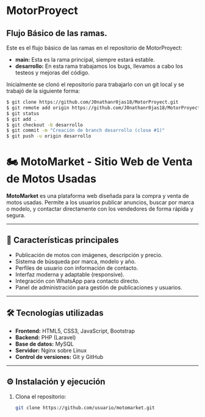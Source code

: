 # MotorProyect
## Flujo Básico de las ramas.
Este es el flujo básico de las ramas en el repositorio de MotorProyect:

- **main:** Esta es la rama principal, siempre estará estable.
- **desarrollo:** En esta rama trabajamos los bugs, llevamos a cabo los testeos y mejoras del código.

Inicialmente se clonó el repositorio para trabajarlo con un git local y se trabajó de la siguiente forma:
```bash
$ git clone https://github.com/J0nathanr0jas18/MotorProyect.git
$ git remote add origin https://github.com/J0nathanr0jas18/MotorProyect.git
$ git status
$ git add .
$ git checkout -b desarrollo
$ git commit -m "Creación de branch desarrollo (close #1)"
$ git push -u origin desarrollo
```
# 🏍️ MotoMarket - Sitio Web de Venta de Motos Usadas

**MotoMarket** es una plataforma web diseñada para la compra y venta de motos usadas. Permite a los usuarios publicar anuncios, buscar por marca o modelo, y contactar directamente con los vendedores de forma rápida y segura.

---

## 🚀 Características principales

- Publicación de motos con imágenes, descripción y precio.  
- Sistema de búsqueda por marca, modelo y año.  
- Perfiles de usuario con información de contacto.  
- Interfaz moderna y adaptable (responsive).  
- Integración con WhatsApp para contacto directo.  
- Panel de administración para gestión de publicaciones y usuarios.

---

## 🛠️ Tecnologías utilizadas

- **Frontend:** HTML5, CSS3, JavaScript, Bootstrap  
- **Backend:** PHP (Laravel)  
- **Base de datos:** MySQL  
- **Servidor:** Nginx sobre Linux  
- **Control de versiones:** Git y GitHub  

---

## ⚙️ Instalación y ejecución

1. Clona el repositorio:
   ```bash
   git clone https://github.com/usuario/motomarket.git
